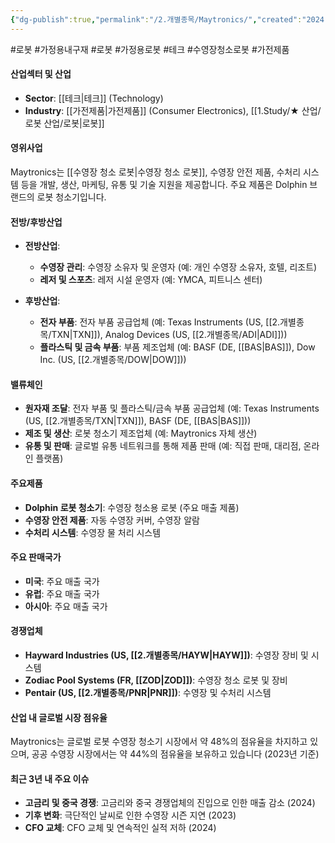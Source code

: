 ```yaml
---
{"dg-publish":true,"permalink":"/2.개별종목/Maytronics/","created":"2024-09-19T14:36:29.758+09:00","updated":"2025-07-29T21:37:04.888+09:00"}
---
```


#로봇 #가정용내구재 #로봇 #가정용로봇 #테크  #수영장청소로봇 #가전제품


#### 산업섹터 및 산업

- **Sector**: [[테크\|테크]] (Technology)
- **Industry**: [[가전제품\|가전제품]] (Consumer Electronics), [[1.Study/★ 산업/로봇 산업/로봇\|로봇]]

#### 영위사업

Maytronics는 [[수영장 청소 로봇\|수영장 청소 로봇]], 수영장 안전 제품, 수처리 시스템 등을 개발, 생산, 마케팅, 유통 및 기술 지원을 제공합니다. 주요 제품은 Dolphin 브랜드의 로봇 청소기입니다.

#### 전방/후방산업

- **전방산업**:
    - **수영장 관리**: 수영장 소유자 및 운영자 (예: 개인 수영장 소유자, 호텔, 리조트)
    - **레저 및 스포츠**: 레저 시설 운영자 (예: YMCA, 피트니스 센터)
      
- **후방산업**:
    - **전자 부품**: 전자 부품 공급업체 (예: Texas Instruments (US, [[2.개별종목/TXN\|TXN]]), Analog Devices (US, [[2.개별종목/ADI\|ADI]]))
    - **플라스틱 및 금속 부품**: 부품 제조업체 (예: BASF (DE, [[BAS\|BAS]]), Dow Inc. (US, [[2.개별종목/DOW\|DOW]]))

#### 밸류체인

- **원자재 조달**: 전자 부품 및 플라스틱/금속 부품 공급업체 (예: Texas Instruments (US, [[2.개별종목/TXN\|TXN]]), BASF (DE, [[BAS\|BAS]]))
- **제조 및 생산**: 로봇 청소기 제조업체 (예: Maytronics 자체 생산)
- **유통 및 판매**: 글로벌 유통 네트워크를 통해 제품 판매 (예: 직접 판매, 대리점, 온라인 플랫폼)

#### 주요제품

- **Dolphin 로봇 청소기**: 수영장 청소용 로봇 (주요 매출 제품)
- **수영장 안전 제품**: 자동 수영장 커버, 수영장 알람
- **수처리 시스템**: 수영장 물 처리 시스템

#### 주요 판매국가

- **미국**: 주요 매출 국가
- **유럽**: 주요 매출 국가
- **아시아**: 주요 매출 국가

#### 경쟁업체

- **Hayward Industries (US, [[2.개별종목/HAYW\|HAYW]])**: 수영장 장비 및 시스템
- **Zodiac Pool Systems (FR, [[ZOD\|ZOD]])**: 수영장 청소 로봇 및 장비
- **Pentair (US, [[2.개별종목/PNR\|PNR]])**: 수영장 및 수처리 시스템

#### 산업 내 글로벌 시장 점유율

Maytronics는 글로벌 로봇 수영장 청소기 시장에서 약 48%의 점유율을 차지하고 있으며, 공공 수영장 시장에서는 약 44%의 점유율을 보유하고 있습니다 (2023년 기준)

#### 최근 3년 내 주요 이슈

- **고금리 및 중국 경쟁**: 고금리와 중국 경쟁업체의 진입으로 인한 매출 감소 (2024)
- **기후 변화**: 극단적인 날씨로 인한 수영장 시즌 지연 (2023)
- **CFO 교체**: CFO 교체 및 연속적인 실적 저하 (2024)
